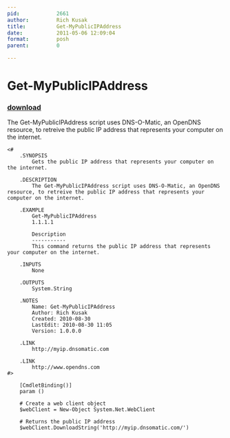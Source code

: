 ```yaml
---
pid:            2661
author:         Rich Kusak
title:          Get-MyPublicIPAddress
date:           2011-05-06 12:09:04
format:         posh
parent:         0

---
```


# Get-MyPublicIPAddress

### [download](Scripts\2661.ps1)

The Get-MyPublicIPAddress script uses DNS-O-Matic, an OpenDNS resource, to retreive the public IP address that represents your computer on the internet.

```posh
<# 
	.SYNOPSIS
		Gets the public IP address that represents your computer on the internet.
	
	.DESCRIPTION
		The Get-MyPublicIPAddress script uses DNS-O-Matic, an OpenDNS resource, to retreive the public IP address that represents your computer on the internet.
	
	.EXAMPLE
		Get-MyPublicIPAddress
		1.1.1.1
		
		Description
		-----------
		This command returns the public IP address that represents your computer on the internet.
	
	.INPUTS
		None
	
	.OUTPUTS
		System.String
	
	.NOTES
		Name: Get-MyPublicIPAddress
		Author: Rich Kusak
		Created: 2010-08-30
		LastEdit: 2010-08-30 11:05
		Version: 1.0.0.0
		
	.LINK
		http://myip.dnsomatic.com

	.LINK
		http://www.opendns.com	
#>

	[CmdletBinding()]
	param ()
	
	# Create a web client object
	$webClient = New-Object System.Net.WebClient
	
	# Returns the public IP address
	$webClient.DownloadString('http://myip.dnsomatic.com/')

```

